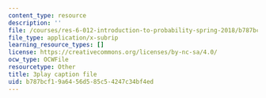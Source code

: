 ```yaml
---
content_type: resource
description: ''
file: /courses/res-6-012-introduction-to-probability-spring-2018/b787bcf19a6456d585c54247c34bf4ed_UDkq_cLVSmc.vtt
file_type: application/x-subrip
learning_resource_types: []
license: https://creativecommons.org/licenses/by-nc-sa/4.0/
ocw_type: OCWFile
resourcetype: Other
title: 3play caption file
uid: b787bcf1-9a64-56d5-85c5-4247c34bf4ed
---
```

